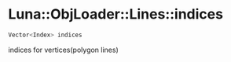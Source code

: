 # Luna::ObjLoader::Lines::indices

```c++
Vector<Index> indices
```

indices for vertices(polygon lines) 

